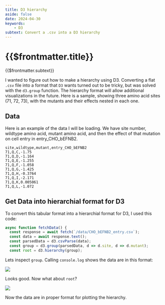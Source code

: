 ```yaml
---
title: D3 hierarchy
aside: false
date: 2024-04-30
keywords:
    - D3
subtext: Convert a .csv into a D3 hierarchy
---
```

# {{$frontmatter.title}}
{{$frontmatter.subtext}}

I wanted to figure out how to make a hierarchy using D3. Converting a flat ```.csv``` file into a format that ```D3``` wants turned out to be tricky, but was solved with the ```d3.group``` function. The hierarchy format will allow additional visualizations in the future. Here is a sample, showing three amino acid sites (71, 72, 73), with the mutants and their effects nested in each one. 

<script setup>
import Hierarchy from "/components/graphs/Hierarchy.vue";
</script>


<Hierarchy />


## Data

Here is an example of the data I will be loading. We have site number, wildtype amino acid, mutant amino acid, and then the effect of that mutation on cell entry in entry_CHO_bEFNB2. 

```
site,wildtype,mutant,entry_CHO_bEFNB2
71,Q,C,-1.75
71,Q,D,-1.164
71,Q,E,-1.255
71,Q,F,-1.058
71,Q,G,-1.425
71,Q,H,-0.3764
71,Q,I,-2.171
71,Q,K,0.005061
71,Q,L,-1.072
```

## Get Data into hierarchial format for D3

To convert this tabular format into a hierarchial format for D3, I used this code:

```js
async function fetchData() {
  const response = await fetch(`/data/CHO_bEFNB2_entry.csv`);
  const data = await response.text();
  const parsedData = d3.csvParse(data);
  const group = d3.group(parsedData, d => d.site, d => d.mutant);
  const root = d3.hierarchy(group);
```

Lets inspect ```group```. Calling ```console.log``` shows the data are in this format:


<div class="flex justify-center items-center">
    <img src="/images/code_posts/grouped_data.png" />
</div>

Looks good. Now what about ```root```?

<div class="flex justify-center items-center">
    <img src="/images/code_posts/root_data.png" />
</div>

Now the data are in proper format for plotting the hierarchy.